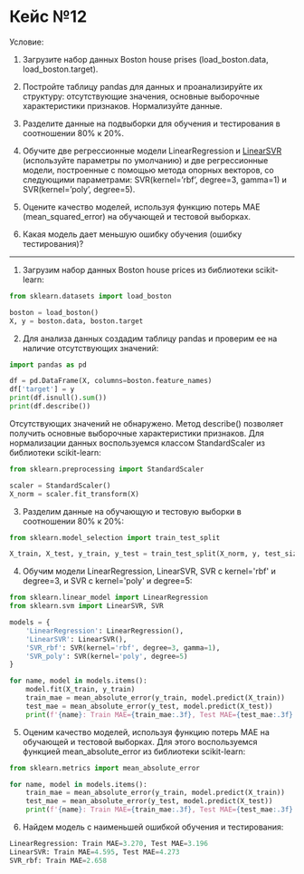 # Кейс №12

Условие:
1. Загрузите набор данных Boston house prises  (load_boston.data, load_boston.target).


2. Постройте таблицу pandas для данных и проанализируйте их структуру: отсутствующие значения, основные выборочные характеристики признаков. Нормализуйте данные.


3. Разделите данные на подвыборки для обучения и тестирования в соотношении 80% к 20%.


4. Обучите две регрессионные модели LinearRegression и [Li](https://scikit-learn.org/stable/modules/generated/sklearn.neighbors.KNeighborsClassifier.html)[nearSVR](https://scikit-learn.org/stable/modules/generated/sklearn.neighbors.KNeighborsClassifier.html) (используйте параметры по умолчанию) и две регрессионные модели, построенные с помощью метода опорных векторов, со следующими параметрами: SVR(kernel=’rbf’, degree=3, gamma=1) и SVR(kernel=’poly’, degree=5).


5. Оцените качество моделей, используя функцию потерь MAE (mean_squared_error) на обучающей и тестовой выборках.


6. Какая модель дает меньшую ошибку обучения (ошибку тестирования)?

---

1. Загрузим набор данных Boston house prices из библиотеки scikit-learn:

```python
from sklearn.datasets import load_boston

boston = load_boston()
X, y = boston.data, boston.target
```

2. Для анализа данных создадим таблицу pandas и проверим ее на наличие отсутствующих значений:

```python
import pandas as pd

df = pd.DataFrame(X, columns=boston.feature_names)
df['target'] = y
print(df.isnull().sum())
print(df.describe())
```

Отсутствующих значений не обнаружено. Метод describe() позволяет получить основные выборочные характеристики признаков. Для нормализации данных воспользуемся классом StandardScaler из библиотеки scikit-learn:

```python
from sklearn.preprocessing import StandardScaler

scaler = StandardScaler()
X_norm = scaler.fit_transform(X)
```

3. Разделим данные на обучающую и тестовую выборки в соотношении 80% к 20%:

```python
from sklearn.model_selection import train_test_split

X_train, X_test, y_train, y_test = train_test_split(X_norm, y, test_size=0.2, random_state=42)
```

4. Обучим модели LinearRegression, LinearSVR, SVR с kernel='rbf' и degree=3, и SVR с kernel='poly' и degree=5:

```python
from sklearn.linear_model import LinearRegression
from sklearn.svm import LinearSVR, SVR

models = {
    'LinearRegression': LinearRegression(),
    'LinearSVR': LinearSVR(),
    'SVR_rbf': SVR(kernel='rbf', degree=3, gamma=1),
    'SVR_poly': SVR(kernel='poly', degree=5)
}

for name, model in models.items():
    model.fit(X_train, y_train)
    train_mae = mean_absolute_error(y_train, model.predict(X_train))
    test_mae = mean_absolute_error(y_test, model.predict(X_test))
    print(f'{name}: Train MAE={train_mae:.3f}, Test MAE={test_mae:.3f}')
 ```
    
5. Оценим качество моделей, используя функцию потерь MAE на обучающей и тестовой выборках. Для этого воспользуемся функцией mean_absolute_error из библиотеки scikit-learn:

```python
from sklearn.metrics import mean_absolute_error

for name, model in models.items():
    train_mae = mean_absolute_error(y_train, model.predict(X_train))
    test_mae = mean_absolute_error(y_test, model.predict(X_test))
    print(f'{name}: Train MAE={train_mae:.3f}, Test MAE={test_mae:.3f}')
 ```
    
6. Найдем модель с наименьшей ошибкой обучения и тестирования:

```python
LinearRegression: Train MAE=3.270, Test MAE=3.196
LinearSVR: Train MAE=4.595, Test MAE=4.273
SVR_rbf: Train MAE=2.658
```
